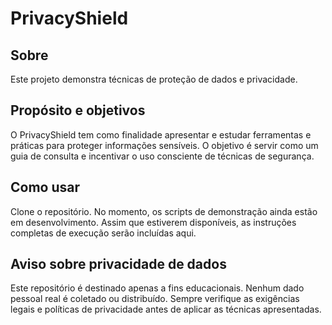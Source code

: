 # PrivacyShield

## Sobre
Este projeto demonstra técnicas de proteção de dados e privacidade.

## Propósito e objetivos
O PrivacyShield tem como finalidade apresentar e estudar ferramentas e práticas para proteger informações sensíveis. O objetivo é servir como um guia de consulta e incentivar o uso consciente de técnicas de segurança.

## Como usar
Clone o repositório. No momento, os scripts de demonstração ainda estão em desenvolvimento. Assim que estiverem disponíveis, as instruções completas de execução serão incluídas aqui.

## Aviso sobre privacidade de dados
Este repositório é destinado apenas a fins educacionais. Nenhum dado pessoal real é coletado ou distribuído. Sempre verifique as exigências legais e políticas de privacidade antes de aplicar as técnicas apresentadas.
